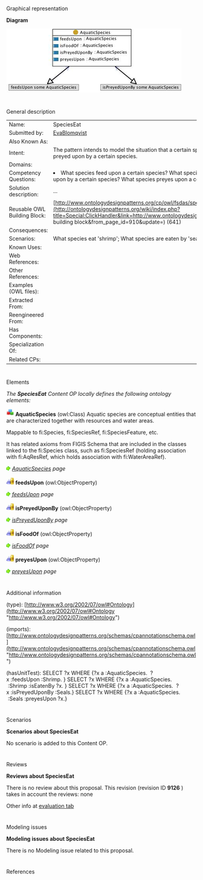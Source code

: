 # 

 Graphical representation



__Diagram__ 





[![Image:Specieseat.jpg](./Specieseat.jpg)](../Image/Specieseat.jpg.md "Image:Specieseat.jpg")





# 

 General description




|  |  |
| --- | --- |
|  Name:  |  SpeciesEat  |
|  Submitted by:  | [EvaBlomqvist](../User/EvaBlomqvist.md "User:EvaBlomqvist")  |
|  Also Known As:  |  |
|  Intent:  |  The pattern intends to model the situation that a certain species feed upon other species and that some species are preyed upon by a certain species.  |
|  Domains:  |  |
|  Competency Questions:  | <li>       What species feed upon a certain species? What species are eaten by a certain species? What species is preyed upon by a certain species? What species preyes upon a certain species?      </li> |
|  Solution description:  |  ...  |
|  Reusable OWL Building Block:  | [http://www.ontologydesignpatterns.org/cp/owl/fsdas/specieseat.owl](http://ontologydesignpatterns.org/wiki/index.php?title=Special:ClickHandler&link=http://www.ontologydesignpatterns.org/cp/owl/fsdas/specieseat.owl&message=OWL building block&from_page_id=910&update=)  (641)  |
|  Consequences:  |  |
|  Scenarios:  |  What species eat 'shrimp'; What species are eaten by 'seals'  |
|  Known Uses:  |  |
|  Web References:  |  |
|  Other References:  |  |
|  Examples (OWL files):  |  |
|  Extracted From:  |  |
|  Reengineered From:  |  |
|  Has Components:  |  |
|  Specialization Of:  |  |
|  Related CPs:  |  |



  





# 

 Elements



_The
 __SpeciesEat__ 
 Content OP locally defines the following ontology elements:_ 





[![Class](./20px-Class.gif)](../Image/Class.gif.md "Class")
__AquaticSpecies__ 
 (owl:Class) Aquatic species are conceptual entities that are characterized together with resources and water areas.
 
 Mappable to fi:Species, fi:SpeciesRef, fi:SpeciesFeature, etc.
 



 It has related axioms from FIGIS Schema that are included in the classes linked to the fi:Species class, such as fi:SpeciesRef (holding association with fi:AqResRef, which holds association with fi:WaterAreaRef).
 



[![](./11px-ArrowRight.gif)](../Image/ArrowRight.gif.md "ArrowRight.gif")
_[AquaticSpecies](./AquaticResources/AquaticSpecies.md "Submissions:SpeciesEat/AquaticSpecies") 
 page_ 



[![ObjectProperty](./20px-ObjectProperty.gif)](../Image/ObjectProperty.gif.md "ObjectProperty")
__feedsUpon__ 
 (owl:ObjectProperty)
 
[![](./11px-ArrowRight.gif)](../Image/ArrowRight.gif.md "ArrowRight.gif")
_[feedsUpon](./SpeciesEat/feedsUpon.md "Submissions:SpeciesEat/feedsUpon") 
 page_ 



[![ObjectProperty](./20px-ObjectProperty.gif)](../Image/ObjectProperty.gif.md "ObjectProperty")
__isPreyedUponBy__ 
 (owl:ObjectProperty)
 
[![](./11px-ArrowRight.gif)](../Image/ArrowRight.gif.md "ArrowRight.gif")
_[isPreyedUponBy](./SpeciesEat/isPreyedUponBy.md "Submissions:SpeciesEat/isPreyedUponBy") 
 page_ 



[![ObjectProperty](./20px-ObjectProperty.gif)](../Image/ObjectProperty.gif.md "ObjectProperty")
__isFoodOf__ 
 (owl:ObjectProperty)
 
[![](./11px-ArrowRight.gif)](../Image/ArrowRight.gif.md "ArrowRight.gif")
_[isFoodOf](./SpeciesEat/isFoodOf.md "Submissions:SpeciesEat/isFoodOf") 
 page_ 



[![ObjectProperty](./20px-ObjectProperty.gif)](../Image/ObjectProperty.gif.md "ObjectProperty")
__preyesUpon__ 
 (owl:ObjectProperty)
 
[![](./11px-ArrowRight.gif)](../Image/ArrowRight.gif.md "ArrowRight.gif")
_[preyesUpon](./SpeciesEat/preyesUpon.md "Submissions:SpeciesEat/preyesUpon") 
 page_ 


# 

 Additional information



 (type):
 [http://www.w3.org/2002/07/owl#Ontology](http://www.w3.org/2002/07/owl#Ontology "http://www.w3.org/2002/07/owl#Ontology") 




 (imports):
 [http://www.ontologydesignpatterns.org/schemas/cpannotationschema.owl](http://www.ontologydesignpatterns.org/schemas/cpannotationschema.owl "http://www.ontologydesignpatterns.org/schemas/cpannotationschema.owl") 




 (hasUnitTest): SELECT ?x WHERE {?x a :AquaticSpecies.  ?x :feedsUpon :Shrimp. }
SELECT ?x WHERE {?x a :AquaticSpecies.  :Shrimp :isEatenBy ?x. }
SELECT ?x WHERE {?x a :AquaticSpecies.  ?x :isPreyedUponBy :Seals.}
SELECT ?x WHERE {?x a :AquaticSpecies.  :Seals :preyesUpon ?x.}
 



# 

 Scenarios




__Scenarios about SpeciesEat__ 


 No scenario is added to this Content OP.
 




# 

 Reviews




__Reviews about SpeciesEat__ 


 There is no review about this proposal.
This revision (revision ID
 __9126__ 
 ) takes in account the reviews: none
 



 Other info at
 [evaluation tab](http://ontologydesignpatterns.org/wiki/index.php?title=Submissions:SpeciesEat&action=evaluation "http://ontologydesignpatterns.org/wiki/index.php?title=Submissions:SpeciesEat&action=evaluation") 





  





# 

 Modeling issues




__Modeling issues about SpeciesEat__ 


 There is no Modeling issue related to this proposal.
 




  





# 

 References